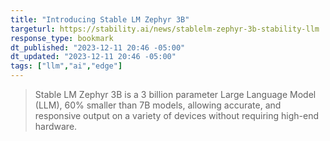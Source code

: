 ```yaml
---
title: "Introducing Stable LM Zephyr 3B"
targeturl: https://stability.ai/news/stablelm-zephyr-3b-stability-llm
response_type: bookmark
dt_published: "2023-12-11 20:46 -05:00"
dt_updated: "2023-12-11 20:46 -05:00"
tags: ["llm","ai","edge"]
---
```


> Stable LM Zephyr 3B is a 3 billion parameter Large Language Model (LLM), 60% smaller than 7B models, allowing accurate, and responsive output on a variety of devices without requiring high-end hardware. 